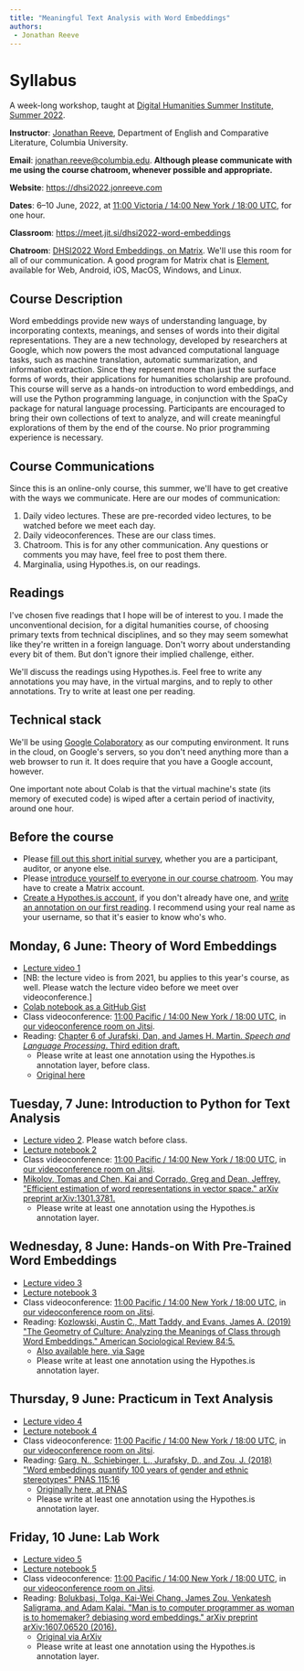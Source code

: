 ```yaml
--- 
title: "Meaningful Text Analysis with Word Embeddings" 
authors: 
 - Jonathan Reeve
---
```


# Syllabus

A week-long workshop, taught at [Digital Humanities Summer Institute, Summer 2022](https://dhsi.org/dhsi-2022-online-edition).

**Instructor**: [Jonathan Reeve](https://jonreeve.com), Department of English and Comparative Literature, Columbia University. 

**Email**: [jonathan.reeve@columbia.edu](mailto:jonathan.reeve@columbia.edu). **Although please communicate with me using the course chatroom, whenever possible and appropriate.**

**Website**: <https://dhsi2022.jonreeve.com>

**Dates**: 6–10 June, 2022, at [11:00 Victoria / 14:00 New York / 18:00 UTC](https://time.is/compare/1400_06_June_2022_in_New_York/UTC/Victoria,_British_Columbia), for one hour.

**Classroom**: <https://meet.jit.si/dhsi2022-word-embeddings>

**Chatroom**: [DHSI2022 Word Embeddings, on Matrix](https://matrix.to/#/%23dhsi2022-word-embeddings:matrix.org). We'll use this room for all of our communication. A good program for Matrix chat is [Element](https://element.io/), available for Web, Android, iOS, MacOS, Windows, and Linux.


## Course Description

Word embeddings provide new ways of understanding language, by incorporating contexts, meanings, and senses of words into their digital representations. They are a new technology, developed by researchers at Google, which now powers the most advanced computational language tasks, such as machine translation, automatic summarization, and information extraction. Since they represent more than just the surface forms of words, their applications for humanities scholarship are profound. This course will serve as a hands-on introduction to word embeddings, and will use the Python programming language, in conjunction with the SpaCy package for natural language processing. Participants are encouraged to bring their own collections of text to analyze, and will create meaningful explorations of them by the end of the course. No prior programming experience is necessary.

## Course Communications

Since this is an online-only course, this summer, we'll have to get creative with the ways we communicate. Here are our modes of communication: 

1. Daily video lectures. These are pre-recorded video lectures, to be watched before we meet each day. 
2. Daily videoconferences. These are our class times. 
3. Chatroom. This is for any other communication. Any questions or comments you may have, feel free to post them there. 
4. Marginalia, using Hypothes.is, on our readings. 

## Readings

I've chosen five readings that I hope will be of interest to you. I made the unconventional decision, for a digital humanities course, of choosing primary texts from technical disciplines, and so they may seem somewhat like they're written in a foreign language. Don't worry about understanding every bit of them. But don't ignore their implied challenge, either. 

We'll discuss the readings using Hypothes.is. Feel free to write any annotations you may have, in the virtual margins, and to reply to other annotations. Try to write at least one per reading.

## Technical stack 

We'll be using [Google Colaboratory](https://colab.research.google.com/) as our computing environment. It runs in the cloud, on Google's servers, so you don't need anything more than a web browser to run it. It does require that you have a Google account, however.

One important note about Colab is that the virtual machine's state (its memory of executed code) is wiped after a certain period of inactivity, around one hour. 

## Before the course 

 - Please [fill out this short initial survey](https://docs.google.com/forms/d/e/1FAIpQLScdm6Jlsv8iwzYquPCVpC4DlX9fRv98G3KPSvEvszYBuQhWkg/viewform?usp=sf_link), whether you are a participant, auditor, or anyone else.
 - Please [introduce yourself to everyone in our course chatroom](https://matrix.to/#/%23dhsi2022-word-embeddings:matrix.org). You may have to create a Matrix account.
 - [Create a Hypothes.is account](https://hypothes.is/signup), if you don't already have one, and [write an annotation on our first reading](https://via.hypothes.is/https://dhsi2022.jonreeve.com/static/readings/jurafsky.pdf). I recommend using your real name as your username, so that it's easier to know who's who.

## Monday, 6 June: Theory of Word Embeddings 

 - [Lecture video 1](https://tubedu.org/videos/watch/312b6e65-0cfa-4a66-aed8-ff2176b4138c)
 - [NB: the lecture video is from 2021, bu applies to this year's course, as well. Please watch the lecture video before we meet over videoconference.]
 - [Colab notebook as a GitHub Gist](https://colab.research.google.com/gist/JonathanReeve/efd664f9b8af89f8a5f64c99e699a753/01-dhsi-word-embeddings.ipynb)
 - Class videoconference:  [11:00 Pacific / 14:00 New York / 18:00 UTC](https://time.is/compare/1400_14_June_2022_in_New_York/UTC/Victoria,_British_Columbia), in [our videoconference room on Jitsi](https://meet.jit.si/dhsi2022-word-embeddings).
 - Reading: [Chapter 6 of Jurafski, Dan, and James H. Martin. *Speech and Language Processing*. Third edition draft.](https://via.hypothes.is/https://dhsi2022.jonreeve.com/static/readings/jurafsky.pdf)
   - Please write at least one annotation using the Hypothes.is annotation layer, before class.
   - [Original here](https://web.stanford.edu/~jurafsky/slp3/6.pdf)

## Tuesday, 7 June: Introduction to Python for Text Analysis

 - [Lecture video 2](https://tubedu.org/videos/watch/5746e37d-7581-4386-831b-e406cb6bb946). Please watch before class. 
 - [Lecture notebook 2](https://gist.github.com/JonathanReeve/250faf906992ee9973f5f4e907bbd8a1)
 - Class videoconference: [11:00 Pacific / 14:00 New York / 18:00 UTC](https://time.is/compare/1400_14_June_2022_in_New_York/UTC/Victoria,_British_Columbia), in [our videoconference room on Jitsi](https://meet.jit.si/dhsi2022-word-embeddings).
 - [Mikolov, Tomas and Chen, Kai and Corrado, Greg and Dean, Jeffrey. "Efficient estimation of word representations in vector space." arXiv preprint arXiv:1301.3781.](https://via.hypothes.is/https://dhsi2022.jonreeve.com/static/readings/mikolov.pdf)
   - Please write at least one annotation using the Hypothes.is annotation layer.

## Wednesday, 8 June: Hands-on With Pre-Trained Word Embeddings

 - [Lecture video 3](https://tubedu.org/videos/watch/ac781240-2c94-477b-a413-0c15b0bba193)
 - [Lecture notebook 3](https://gist.github.com/JonathanReeve/d80571afa44ea45c83e67220d8544af4)
 - Class videoconference: [11:00 Pacific / 14:00 New York / 18:00 UTC](https://time.is/compare/1400_14_June_2022_in_New_York/UTC/Victoria,_British_Columbia), in [our videoconference room on Jitsi](https://meet.jit.si/dhsi2022-word-embeddings).
 - Reading: [Kozlowski, Austin C., Matt Taddy, and Evans, James A. (2019) "The Geometry of Culture: Analyzing the Meanings of Class through Word Embeddings." American Sociological Review 84:5.](https://via.hypothes.is/https://dhsi2022.jonreeve.com/static/readings/kozlowski.pdf)
   - [Also available here, via Sage](https://journals.sagepub.com/doi/full/10.1177/0003122419877135)
   - Please write at least one annotation using the Hypothes.is annotation layer.

## Thursday, 9 June: Practicum in Text Analysis

 - [Lecture video 4](https://tubedu.org/videos/watch/ac76ef73-4a3c-46a4-8620-ef806a7c2104)
 - [Lecture notebook 4](https://gist.github.com/JonathanReeve/912b9c294306abd5d1351afea1f7da5e)
 - Class videoconference: [11:00 Pacific / 14:00 New York / 18:00 UTC](https://time.is/compare/1400_14_June_2022_in_New_York/UTC/Victoria,_British_Columbia), in [our videoconference room on Jitsi](https://meet.jit.si/dhsi2022-word-embeddings).
 - Reading: [Garg, N., Schiebinger, L., Jurafsky, D., and Zou, J. (2018) "Word embeddings quantify 100 years of gender and ethnic stereotypes" PNAS 115:16](https://via.hypothes.is/https://dhsi2022.jonreeve.com/static/readings/garg.pdf)
   - [Originally here, at PNAS](https://www.pnas.org/content/115/16/E3635.short)
   - Please write at least one annotation using the Hypothes.is annotation layer.

## Friday, 10 June: Lab Work

 - [Lecture video 5](https://tubedu.org/videos/watch/b2aeded5-5a51-4d4e-be7a-c3e024e6db99)
 - [Lecture notebook 5](https://gist.github.com/JonathanReeve/7b9b3f9c23bb34f551ad48a84c4760ff)
 - Class videoconference: [11:00 Pacific / 14:00 New York / 18:00 UTC](https://time.is/compare/1400_14_June_2022_in_New_York/UTC/Victoria,_British_Columbia), in [our videoconference room on Jitsi](https://meet.jit.si/dhsi2022-word-embeddings).
 - Reading: [Bolukbasi, Tolga, Kai-Wei Chang, James Zou, Venkatesh Saligrama, and Adam Kalai. "Man is to computer programmer as woman is to homemaker? debiasing word embeddings." arXiv preprint arXiv:1607.06520 (2016).](https://via.hypothes.is/https://dhsi2022.jonreeve.com/static/readings/bolukbasi.pdf)
   - [Original via ArXiv](https://arxiv.org/abs/1607.06520)
   - Please write at least one annotation using the Hypothes.is annotation layer.
